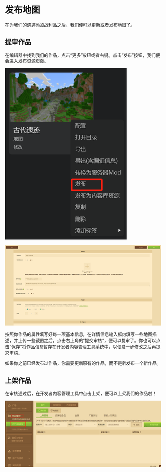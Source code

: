 # 发布地图

在为我们的遗迹添加战利品之后，我们便可以更新或者发布地图了。

## 提审作品

在编辑器中找到我们的作品，点击“更多”按钮或者右键。点击“发布”按钮，我们便会进入发布资源页面。

![image-20240906205843234](./assets/image-20240906205843234.png)

![image-20240901155825777](./assets/image-20240901155825777.png)

按照你作品的属性填写好每一项基本信息，在详情信息输入框内填写一些地图描述，并上传一些截图之后，点击右上角的“提交审核”，便可以提审了。你也可以点击“保存”将作品信息暂存在开发者内容管理工具系统中，以便进一步修改之后再提交审核。

如果你之前已经发布过作品，你需要更新原有的作品，而不是新发布一个新作品。

## 上架作品

在审核通过后，在开发者内容管理工具中点击上架，便可以上架我们的作品啦！

![image-20240901160221171](./assets/image-20240901160221171.png)

